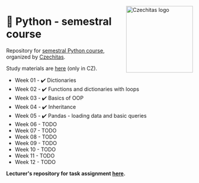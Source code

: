 <a href="https://www.czechitas.cz/"><img align="right" src="https://cdn.myshoptet.com/usr/www.shop-czechitas.cz/user/logos/logo.png" alt="Czechitas logo" width="180"/></a> 

# 🐍 Python - semestral course

Repository for [semestral Python course](https://www.czechitas.cz/cs/kalendar-akci/akce/24752/2021/02/16), organized by [Czechitas](https://www.czechitas.cz/en/).

Study materials are [here](https://kodim.cz/czechitas/progr2-python) (only in CZ).

- Week 01 - ✔️ Dictionaries
- Week 02 - ✔️ Functions and dictionaries with loops
- Week 03 - ✔️ Basics of OOP
- Week 04 - ✔️ Inheritance
- Week 05 - ✔️ Pandas - loading data and basic queries
- Week 06 - TODO
- Week 07 - TODO
- Week 08 - TODO
- Week 09 - TODO
- Week 10 - TODO
- Week 11 - TODO
- Week 12 - TODO


**Lecturer's repository for task assignment [here](https://github.com/pesikj/python-012021).**
